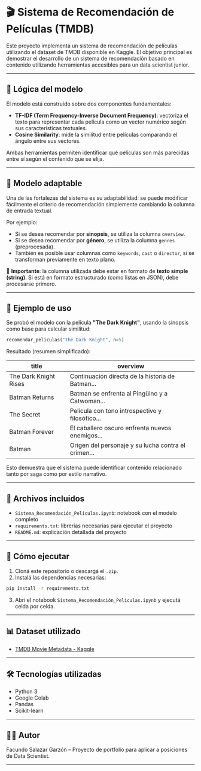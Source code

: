 
# 🎬 Sistema de Recomendación de Películas (TMDB)

Este proyecto implementa un sistema de recomendación de películas utilizando el dataset de TMDB disponible en Kaggle. El objetivo principal es demostrar el desarrollo de un sistema de recomendación basado en contenido utilizando herramientas accesibles para un data scientist junior.

---

## 🧠 Lógica del modelo

El modelo está construido sobre dos componentes fundamentales:

- **TF-IDF (Term Frequency-Inverse Document Frequency)**: vectoriza el texto para representar cada película como un vector numérico según sus características textuales.
- **Cosine Similarity**: mide la similitud entre películas comparando el ángulo entre sus vectores.

Ambas herramientas permiten identificar qué películas son más parecidas entre sí según el contenido que se elija.

---

## 🔄 Modelo adaptable

Una de las fortalezas del sistema es su adaptabilidad: se puede modificar fácilmente el criterio de recomendación simplemente cambiando la columna de entrada textual.

Por ejemplo:
- Si se desea recomendar por **sinopsis**, se utiliza la columna `overview`.
- Si se desea recomendar por **género**, se utiliza la columna `genres` (preprocesada).
- También es posible usar columnas como `keywords`, `cast` o `director`, si se transforman previamente en texto plano.

📌 **Importante**: la columna utilizada debe estar en formato de **texto simple (string)**. Si está en formato estructurado (como listas en JSON), debe procesarse primero.

---

## 📌 Ejemplo de uso

Se probó el modelo con la película **"The Dark Knight"**, usando la sinopsis como base para calcular similitud:

```python
recomendar_peliculas("The Dark Knight", n=5)
```

Resultado (resumen simplificado):

| title                 | overview                                              |
|-----------------------|-------------------------------------------------------|
| The Dark Knight Rises | Continuación directa de la historia de Batman...     |
| Batman Returns        | Batman se enfrenta al Pingüino y a Catwoman...       |
| The Secret            | Película con tono introspectivo y filosófico...      |
| Batman Forever        | El caballero oscuro enfrenta nuevos enemigos...      |
| Batman                | Origen del personaje y su lucha contra el crimen...  |

Esto demuestra que el sistema puede identificar contenido relacionado tanto por saga como por estilo narrativo.

---

## 📁 Archivos incluidos

- `Sistema_Recomendación_Peliculas.ipynb`: notebook con el modelo completo
- `requirements.txt`: librerías necesarias para ejecutar el proyecto
- `README.md`: explicación detallada del proyecto

---

## 🧪 Cómo ejecutar

1. Cloná este repositorio o descargá el `.zip`.
2. Instalá las dependencias necesarias:

```bash
pip install -r requirements.txt
```

3. Abrí el notebook `Sistema_Recomendación_Peliculas.ipynb` y ejecutá celda por celda.

---

## 📊 Dataset utilizado

- [TMDB Movie Metadata - Kaggle](https://www.kaggle.com/datasets/tmdb/tmdb-movie-metadata)

---

## 🛠 Tecnologías utilizadas

- Python 3
- Google Colab
- Pandas
- Scikit-learn

---

## 🧑‍💻 Autor

Facundo Salazar Garzón – Proyecto de portfolio para aplicar a posiciones de Data Scientist.

---
